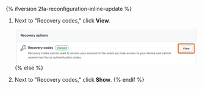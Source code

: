 {% ifversion 2fa-reconfiguration-inline-update %}
1. Next to "Recovery codes," click **View**.

   ![Screenshot of the recovery options in the 2FA settings. A gray button, labeled "View", is outlined in orange.](/assets/images/help/2fa/view-recovery-codes-button.png)
{% else %}
1. Next to "Recovery codes," click **Show**.
{% endif %}

